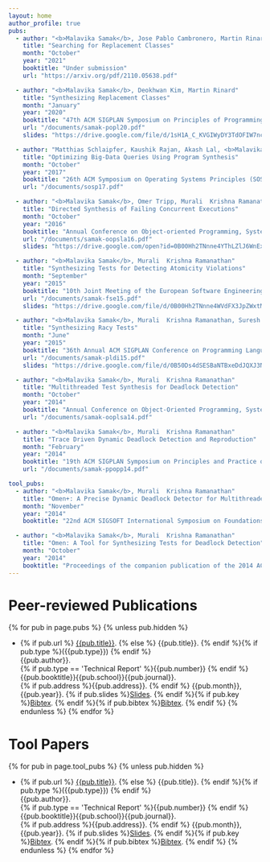 ```yaml
---
layout: home 
author_profile: true
pubs:
  - author: "<b>Malavika Samak</b>, Jose Pablo Cambronero, Martin Rinard"
    title: "Searching for Replacement Classes"
    month: "October"
    year: "2021"
    booktitle: "Under submission"
    url: "https://arxiv.org/pdf/2110.05638.pdf"

  - author: "<b>Malavika Samak</b>, Deokhwan Kim, Martin Rinard"
    title: "Synthesizing Replacement Classes"
    month: "January"
    year: "2020"
    booktitle: "47th ACM SIGPLAN Symposium on Principles of Programming Languages (POPL)"
    url: "/documents/samak-popl20.pdf" 
    slides: "https://drive.google.com/file/d/1sH1A_C_KVGIWyDY3TdOFIW7ncm_3jh-n/view?usp=sharing"

  - author: "Matthias Schlaipfer, Kaushik Rajan, Akash Lal, <b>Malavika Samak</b>"
    title: "Optimizing Big-Data Queries Using Program Synthesis"
    month: "October"
    year: "2017"
    booktitle: "26th ACM Symposium on Operating Systems Principles (SOSP)"
    url: "/documents/sosp17.pdf"

  - author: "<b>Malavika Samak</b>, Omer Tripp, Murali  Krishna Ramanathan"
    title: "Directed Synthesis of Failing Concurrent Executions"
    month: "October"
    year: "2016"
    booktitle: "Annual Conference on Object-oriented Programming, Systems, Languages, and Applications (OOPSLA)"
    url: "/documents/samak-oopsla16.pdf"
    slides: "https://drive.google.com/open?id=0B00Hh2TNnne4YThLZlJ6WnExV28"

  - author: "<b>Malavika Samak</b>, Murali  Krishna Ramanathan"
    title: "Synthesizing Tests for Detecting Atomicity Violations"
    month: "September"
    year: "2015"
    booktitle: "10th Joint Meeting of the European Software Engineering Conference and the ACM SIGSOFT Symposium on the Foundations of Software Engineering (FSE)"
    url: "/documents/samak-fse15.pdf"
    slides: "https://drive.google.com/file/d/0B00Hh2TNnne4WVdFX3JpZWxtM2s/view?usp=sharing"

  - author: "<b>Malavika Samak</b>, Murali  Krishna Ramanathan, Suresh Jagannathan"
    title: "Synthesizing Racy Tests"
    month: "June"
    year: "2015"
    booktitle: "36th Annual ACM SIGPLAN Conference on Programming Language Design and Implementation (PLDI)"
    url: "/documents/samak-pldi15.pdf"
    slides: "https://drive.google.com/file/d/0B50Ds4dSESBaNTBxeDdJQXJ3NlU/view?usp=sharing"

  - author: "<b>Malavika Samak</b>, Murali  Krishna Ramanathan"
    title: "Multithreaded Test Synthesis for Deadlock Detection"
    month: "October"
    year: "2014"
    booktitle: "Annual Conference on Object-Oriented Programming, Systems, Languages, and Applications (OOPSLA)"
    url: "/documents/samak-ooplsa14.pdf"

  - author: "<b>Malavika Samak</b>, Murali  Krishna Ramanathan"
    title: "Trace Driven Dynamic Deadlock Detection and Reproduction"
    month: "February"
    year: "2014"
    booktitle: "19th ACM SIGPLAN Symposium on Principles and Practice of Parallel Programming (PPoPP)"
    url: "/documents/samak-ppopp14.pdf"

tool_pubs:
  - author: "<b>Malavika Samak</b>, Murali  Krishna Ramanathan"
    title: "Omen+: A Precise Dynamic Deadlock Detector for Multithreaded Java Libraries"
    month: "November"
    year: "2014"
    booktitle: "22nd ACM SIGSOFT International Symposium on Foundations of Software Engineering (FSE)"

  - author: "<b>Malavika Samak</b>, Murali  Krishna Ramanathan"
    title: "Omen: A Tool for Synthesizing Tests for Deadlock Detection"
    month: "October"
    year: "2014"
    booktitle: "Proceedings of the companion publication of the 2014 ACM SIGPLAN Conference on Systems, Programming, and Applications: Software for Humanity (SPLASH)"
---
```


<h1> Peer-reviewed Publications </h1>

{% for pub in page.pubs %}
{% unless pub.hidden %}
  - {% if pub.url %} [{{pub.title}}]({{pub.url}}).
    {% else %} {{pub.title}}.
    {% endif %}{% if pub.type %}({{pub.type}})
    {% endif %}<br>
    {{pub.author}}.<br>
    {% if pub.type == 'Technical Report' %}{{pub.number}}
    {% endif %}{{pub.booktitle}}{{pub.school}}{{pub.journal}}.<br>
    {% if pub.address %}{{pub.address}}.
    {% endif %} {{pub.month}}, {{pub.year}}. {% if pub.slides %}[Slides]({{pub.slides}}).
    {% endif %}{% if pub.key %}[Bibtex](http://groups.csail.mit.edu/commit/bibtex.cgi?key={{pub.key}}).
    {% endif %}{% if pub.bibtex %}[Bibtex]({{pub.bibtex}}).
    {% endif %}
{% endunless %}
{% endfor %}

# Tool Papers
{% for pub in page.tool_pubs %}
{% unless pub.hidden %}
  - {% if pub.url %} [{{pub.title}}]({{pub.url}}).
    {% else %} {{pub.title}}.
    {% endif %}{% if pub.type %}({{pub.type}})
    {% endif %}<br>
    {{pub.author}}.<br>
    {% if pub.type == 'Technical Report' %}{{pub.number}}
    {% endif %}{{pub.booktitle}}{{pub.school}}{{pub.journal}}.<br>
    {% if pub.address %}{{pub.address}}.
    {% endif %} {{pub.month}}, {{pub.year}}. {% if pub.slides %}[Slides]({{pub.slides}}).
    {% endif %}{% if pub.key %}[Bibtex](http://groups.csail.mit.edu/commit/bibtex.cgi?key={{pub.key}}).
    {% endif %}{% if pub.bibtex %}[Bibtex]({{pub.bibtex}}).
    {% endif %}
{% endunless %}
{% endfor %}
